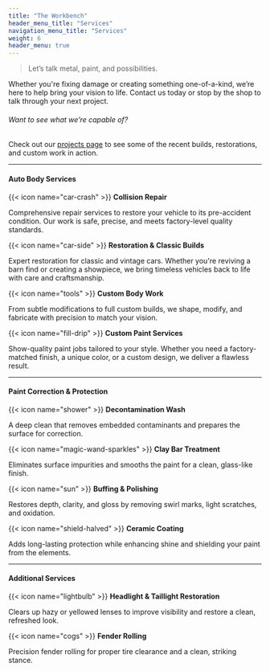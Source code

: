 ```yaml
---
title: "The Workbench"
header_menu_title: "Services"
navigation_menu_title: "Services"
weight: 6
header_menu: true
---
```


> Let’s talk metal, paint, and possibilities.

Whether you're fixing damage or creating something one-of-a-kind, we’re here to help bring your vision to life.
Contact us today or stop by the shop to talk through your next project.

###### Want to see what we’re capable of?
Check out our [projects page](project-details) to see some of the recent builds, restorations, and custom work in action.

---

#### Auto Body Services

{{< icon name="car-crash" >}} **Collision Repair**
 
Comprehensive repair services to restore your vehicle to its pre-accident condition. Our work is safe, precise, and meets factory-level quality standards.

{{< icon name="car-side" >}} **Restoration & Classic Builds**
 
Expert restoration for classic and vintage cars. Whether you're reviving a barn find or creating a showpiece, we bring timeless vehicles back to life with care and craftsmanship.

{{< icon name="tools" >}} **Custom Body Work**
 
 From subtle modifications to full custom builds, we shape, modify, and fabricate with precision to match your vision.

{{< icon name="fill-drip" >}} **Custom Paint Services**

 Show-quality paint jobs tailored to your style. Whether you need a factory-matched finish, a unique color, or a custom design, we deliver a flawless result.

---

#### Paint Correction & Protection

{{< icon name="shower" >}} **Decontamination Wash** 
 
 A deep clean that removes embedded contaminants and prepares the surface for correction.

{{< icon name="magic-wand-sparkles" >}} **Clay Bar Treatment**
 
 Eliminates surface impurities and smooths the paint for a clean, glass-like finish.

{{< icon name="sun" >}} **Buffing & Polishing**
 
 Restores depth, clarity, and gloss by removing swirl marks, light scratches, and oxidation.

{{< icon name="shield-halved" >}} **Ceramic Coating**
 
Adds long-lasting protection while enhancing shine and shielding your paint from the elements.

---

#### Additional Services

{{< icon name="lightbulb" >}} **Headlight & Taillight Restoration**
 
 Clears up hazy or yellowed lenses to improve visibility and restore a clean, refreshed look.

{{< icon name="cogs" >}} **Fender Rolling** 
 
 Precision fender rolling for proper tire clearance and a clean, striking stance.
